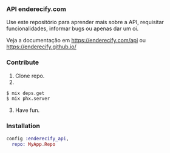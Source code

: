 ### API enderecify.com

Use este repositório para aprender mais sobre a API, requisitar funcionalidades, informar bugs ou apenas dar um oi.

Veja a documentação em https://enderecify.com/api ou https://enderecify.github.io/

### Contribute

1. Clone repo.
2. 
```sh
$ mix deps.get
$ mix phx.server
```
3. Have fun.

### Installation

```ex
config :enderecify_api,
  repo: MyApp.Repo
```
